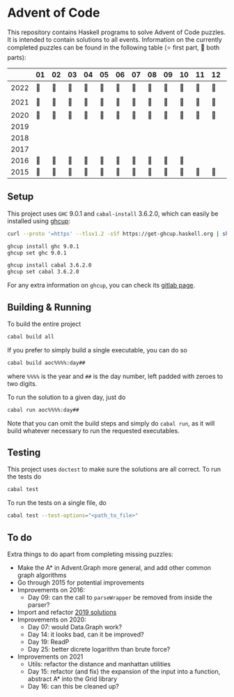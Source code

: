 # Advent of Code

This repository contains Haskell programs to solve Advent of Code puzzles. It is intended to contain solutions to all events. Information on the currently completed puzzles can be found in the following table (⭐ first part, 🌟 both parts):

|      | 01 | 02 | 03 | 04 | 05 | 06 | 07 | 08 | 09 | 10 | 11 |  12 | 13 | 14 | 15 | 16 | 17 | 18 | 19 | 20 | 21 | 22 | 23 | 24 | 25 |
|------|----|----|----|----|----|----|----|----|----|----|----|-----|----|----|----|----|----|----|----|----|----|----|----|----|----|
| 2022 | 🌟 | 🌟 | 🌟 | 🌟 | 🌟 | 🌟 | 🌟 | 🌟 | 🌟 | 🌟 | 🌟 | 🌟 | 🌟 | 🌟 | 🌟 |    | 🌟 | 🌟 |    | 🌟 | 🌟 | ⭐ | 🌟 | 🌟 | ⭐ |
| 2021 | 🌟 | 🌟 | 🌟 | 🌟 | 🌟 | 🌟 | 🌟 | 🌟 | 🌟 | 🌟 | 🌟 | 🌟 | 🌟 | 🌟 | 🌟 | 🌟 | 🌟 | 🌟 | 🌟 | 🌟 | 🌟 | ⭐ |    |    |    |
| 2020 | 🌟 | 🌟 | 🌟 | 🌟 | 🌟 | 🌟 | 🌟 | 🌟 | 🌟 | 🌟 | 🌟 | 🌟 | 🌟 | 🌟 | 🌟 | 🌟 | 🌟 | 🌟 | 🌟 | 🌟 | 🌟 | 🌟 | 🌟 | 🌟 | 🌟 |
| 2019 |    |    |    |    |    |    |    |    |    |    |    |     |    |    |    |    |    |    |    |    |    |    |    |    |    |
| 2018 |    |    |    |    |    |    |    |    |    |    |    |     |    |    |    |    |    |    |    |    |    |    |    |    |    |
| 2017 |    |    |    |    |    |    |    |    |    |    |    |     |    |    |    |    |    |    |    |    |    |    |    |    |    |
| 2016 | 🌟 | 🌟 | 🌟 | 🌟 | 🌟 | 🌟 | 🌟 | 🌟 | 🌟 | 🌟 |    |     |    |    |    |    |    |    |    |    |    |    |    |    |    |
| 2015 | 🌟 | 🌟 | 🌟 | 🌟 | 🌟 | 🌟 | 🌟 | 🌟 | 🌟 | 🌟 | 🌟 | 🌟 | 🌟 | 🌟 | 🌟 | 🌟 | 🌟 | 🌟 | 🌟 | 🌟 | 🌟 | 🌟 | 🌟 | 🌟 | 🌟 |

## Setup

This project uses `GHC` 9.0.1 and `cabal-install` 3.6.2.0, which can easily be installed using [ghcup](https://www.haskell.org/ghcup/):

```sh
curl --proto '=https' --tlsv1.2 -sSf https://get-ghcup.haskell.org | sh

ghcup install ghc 9.0.1
ghcup set ghc 9.0.1

ghcup install cabal 3.6.2.0
ghcup set cabal 3.6.2.0
```

For any extra information on `ghcup`, you can check its [gitlab page](https://gitlab.haskell.org/haskell/ghcup-hs#usage).

## Building & Running

To build the entire project

```sh
cabal build all
```

If you prefer to simply build a single executable, you can do so

```sh
cabal build aoc%%%%:day##
```

where `%%%%` is the year and `##` is the day number, left padded with zeroes to two digits.

To run the solution to a given day, just do

```sh
cabal run aoc%%%%:day##
```

Note that you can omit the build steps and simply do `cabal run`, as it will build whatever necessary to run the requested executables.

## Testing

This project uses `doctest` to make sure the solutions are all correct. To run the tests do

```sh
cabal test
```

To run the tests on a single file, do

```sh
cabal test --test-options="<path_to_file>"
```

## To do

Extra things to do apart from completing missing puzzles:

* Make the A* in Advent.Graph more general, and add other common graph algorithms
* Go through 2015 for potential improvements
* Improvements on 2016:
  * Day 09: can the call to `parseWrapper` be removed from inside the parser?
* Import and refactor [2019 solutions](https://github.com/jnoliv/AOC19)
* Improvements on 2020:
  * Day 07: would Data.Graph work?
  * Day 14: it looks bad, can it be improved?
  * Day 19: ReadP
  * Day 25: better dicrete logarithm than brute force?
* Improvements on 2021
  * Utils: refactor the distance and manhattan utilities
  * Day 15: refactor (and fix) the expansion of the input into a function, abstract A* into the Grid library
  * Day 16: can this be cleaned up?
